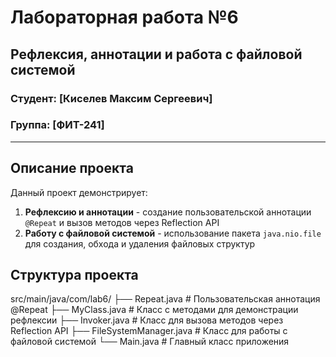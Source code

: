 # Лабораторная работа №6

## Рефлексия, аннотации и работа с файловой системой

### Студент: [Киселев Максим Сергеевич]
### Группа: [ФИТ-241]

---

## Описание проекта

Данный проект демонстрирует:
1. **Рефлексию и аннотации** - создание пользовательской аннотации `@Repeat` и вызов методов через Reflection API
2. **Работу с файловой системой** - использование пакета `java.nio.file` для создания, обхода и удаления файловых структур

## Структура проекта
src/main/java/com/lab6/
├── Repeat.java # Пользовательская аннотация @Repeat
├── MyClass.java # Класс с методами для демонстрации рефлексии
├── Invoker.java # Класс для вызова методов через Reflection API
├── FileSystemManager.java # Класс для работы с файловой системой
└── Main.java # Главный класс приложения
